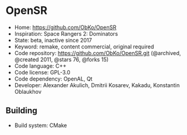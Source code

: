# OpenSR

- Home: https://github.com/ObKo/OpenSR
- Inspiration: Space Rangers 2: Dominators
- State: beta, inactive since 2017
- Keyword: remake, content commercial, original required
- Code repository: https://github.com/ObKo/OpenSR.git (@archived, @created 2011, @stars 76, @forks 15)
- Code language: C++
- Code license: GPL-3.0
- Code dependency: OpenAL, Qt
- Developer: Alexander Akulich, Dmitrii Kosarev, Kakadu, Konstantin Oblaukhov

## Building

- Build system: CMake
